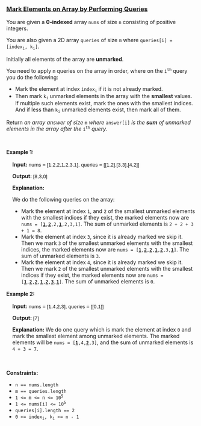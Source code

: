 ### [Mark Elements on Array by Performing Queries](https://leetcode.com/problems/mark-elements-on-array-by-performing-queries)

<p>You are given a <strong>0-indexed</strong> array <code>nums</code> of size <code>n</code> consisting of positive integers.</p>

<p>You are also given a 2D array <code>queries</code> of size <code>m</code> where <code>queries[i] = [index<sub>i</sub>, k<sub>i</sub>]</code>.</p>

<p>Initially all elements of the array are <strong>unmarked</strong>.</p>

<p>You need to apply <code>m</code> queries on the array in order, where on the <code>i<sup>th</sup></code> query you do the following:</p>

<ul>
	<li>Mark the element at index <code>index<sub>i</sub></code> if it is not already marked.</li>
	<li>Then mark <code>k<sub>i</sub></code> unmarked elements in the array with the <strong>smallest</strong> values. If multiple such elements exist, mark the ones with the smallest indices. And if less than <code>k<sub>i</sub></code> unmarked elements exist, then mark all of them.</li>
</ul>

<p>Return <em>an array answer of size </em><code>m</code><em> where </em><code>answer[i]</code><em> is the <strong>sum</strong> of unmarked elements in the array after the </em><code>i<sup>th</sup></code><em> query</em>.</p>

<p>&nbsp;</p>
<p><strong class="example">Example 1:</strong></p>

<div class="example-block" style="border-color: var(--border-tertiary); border-left-width: 2px; color: var(--text-secondary); font-size: .875rem; margin-bottom: 1rem; margin-top: 1rem; overflow: visible; padding-left: 1rem;">
<p><strong>Input: </strong><span class="example-io" style="font-family: Menlo,sans-serif; font-size: 0.85rem;">nums = [1,2,2,1,2,3,1], queries = [[1,2],[3,3],[4,2]]</span></p>

<p><strong>Output: </strong><span class="example-io" style="font-family: Menlo,sans-serif; font-size: 0.85rem;">[8,3,0]</span></p>

<p><strong>Explanation:</strong></p>

<p>We do the following queries on the array:</p>

<ul>
	<li>Mark the element at index <code>1</code>, and <code>2</code> of the smallest unmarked elements with the smallest indices if they exist, the marked elements now are <code>nums = [<strong><u>1</u></strong>,<u><strong>2</strong></u>,2,<u><strong>1</strong></u>,2,3,1]</code>. The sum of unmarked elements is <code>2 + 2 + 3 + 1 = 8</code>.</li>
	<li>Mark the element at index <code>3</code>, since it is already marked we skip it. Then we mark <code>3</code> of the smallest unmarked elements with the smallest indices, the marked elements now are <code>nums = [<strong><u>1</u></strong>,<u><strong>2</strong></u>,<u><strong>2</strong></u>,<u><strong>1</strong></u>,<u><strong>2</strong></u>,3,<strong><u>1</u></strong>]</code>. The sum of unmarked elements is <code>3</code>.</li>
	<li>Mark the element at index <code>4</code>, since it is already marked we skip it. Then we mark <code>2</code> of the smallest unmarked elements with the smallest indices if they exist, the marked elements now are <code>nums = [<strong><u>1</u></strong>,<u><strong>2</strong></u>,<u><strong>2</strong></u>,<u><strong>1</strong></u>,<u><strong>2</strong></u>,<strong><u>3</u></strong>,<u><strong>1</strong></u>]</code>. The sum of unmarked elements is <code>0</code>.</li>
</ul>
</div>

<p><strong class="example">Example 2:</strong></p>

<div class="example-block" style="border-color: var(--border-tertiary); border-left-width: 2px; color: var(--text-secondary); font-size: .875rem; margin-bottom: 1rem; margin-top: 1rem; overflow: visible; padding-left: 1rem;">
<p><strong>Input: </strong><span class="example-io" style="font-family: Menlo,sans-serif; font-size: 0.85rem;">nums = [1,4,2,3], queries = [[0,1]]</span></p>

<p><strong>Output: </strong><span class="example-io" style="font-family: Menlo,sans-serif; font-size: 0.85rem;">[7]</span></p>

<p><strong>Explanation: </strong> We do one query which is mark the element at index <code>0</code> and mark the smallest element among unmarked elements. The marked elements will be <code>nums = [<strong><u>1</u></strong>,4,<u><strong>2</strong></u>,3]</code>, and the sum of unmarked elements is <code>4 + 3 = 7</code>.</p>
</div>

<p>&nbsp;</p>
<p><strong>Constraints:</strong></p>

<ul>
	<li><code>n == nums.length</code></li>
	<li><code>m == queries.length</code></li>
	<li><code>1 &lt;= m &lt;= n &lt;= 10<sup>5</sup></code></li>
	<li><code>1 &lt;= nums[i] &lt;= 10<sup>5</sup></code></li>
	<li><code>queries[i].length == 2</code></li>
	<li><code>0 &lt;= index<sub>i</sub>, k<sub>i</sub> &lt;= n - 1</code></li>
</ul>
